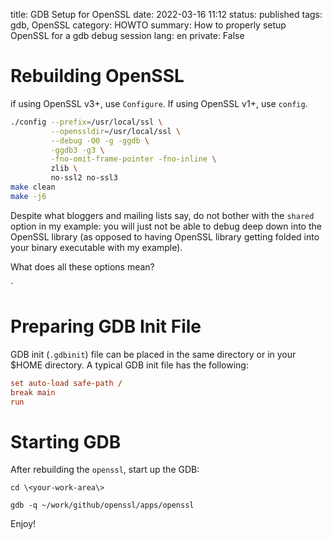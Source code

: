 title: GDB Setup for OpenSSL
date: 2022-03-16 11:12
status: published
tags: gdb, OpenSSL
category: HOWTO
summary: How to properly setup OpenSSL for a gdb debug session 
lang: en
private: False

Rebuilding OpenSSL
==================
if using OpenSSL v3+, use `Configure`.
If using OpenSSL v1+, use `config`.

```bash
./config --prefix=/usr/local/ssl \
         --openssldir=/usr/local/ssl \
         --debug -O0 -g -ggdb \
         -ggdb3 -g3 \
         -fno-omit-frame-pointer -fno-inline \
         zlib \
         no-ssl2 no-ssl3
make clean
make -j6
```

Despite what bloggers and mailing lists say, do not bother with the `shared` option in my example: you will just not be able to debug deep down into the OpenSSL library (as opposed to having OpenSSL library getting folded into your binary executable with my example).

What does all these options mean?

`


Preparing GDB Init File
=======================
GDB init (`.gdbinit`) file can be placed in the same directory or in your \$HOME directory.  A typical GDB init file has the following:

```ini
set auto-load safe-path /
break main
run
```

Starting GDB
============

After rebuilding the `openssl`, start up the GDB:

```console
cd \<your-work-area\>

gdb -q ~/work/github/openssl/apps/openssl
```

Enjoy!
